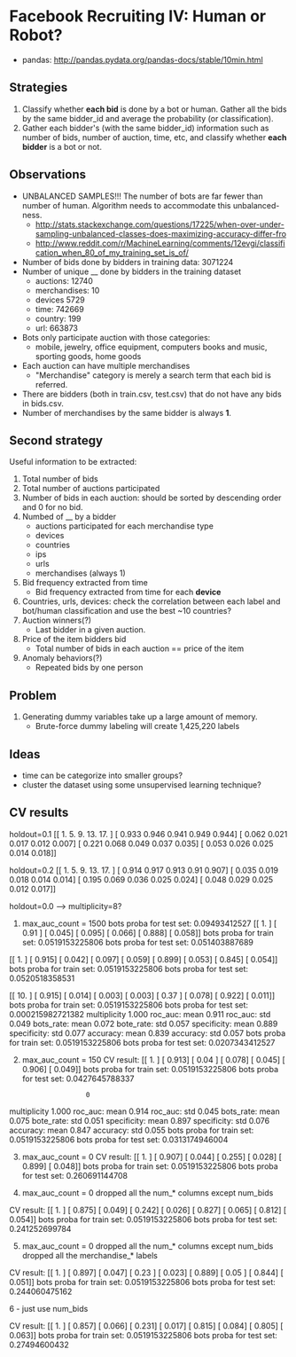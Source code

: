 # Facebook Recruiting IV: Human or Robot?

* pandas: http://pandas.pydata.org/pandas-docs/stable/10min.html

## Strategies

1. Classify whether **each bid** is done by a bot or human. Gather all the
   bids by the same bidder_id and average the probability (or
   classification).
2. Gather each bidder's (with the same bidder_id) information such as
   number of bids, number of auction, time, etc, and classify whether
   **each bidder** is a bot or not.

## Observations

* UNBALANCED SAMPLES!!! The number of bots are far fewer than number
  of human. Algorithm needs to accommodate this unbalanced-ness.
    * http://stats.stackexchange.com/questions/17225/when-over-under-sampling-unbalanced-classes-does-maximizing-accuracy-differ-fro
    * http://www.reddit.com/r/MachineLearning/comments/12evgi/classification_when_80_of_my_training_set_is_of/
* Number of bids done by bidders in training data: 3071224
* Number of unique __ done by bidders in the training dataset
    * auctions: 12740
    * merchandises: 10
    * devices 5729
    * time: 742669
    * country: 199
    * url: 663873
* Bots only participate auction with those categories:
    * mobile, jewelry, office equipment, computers books and
    music, sporting goods, home goods
* Each auction can have multiple merchandises
    * "Merchandise" category is merely a search term that each bid is
    referred.
* There are bidders (both in train.csv, test.csv) that do not have any
  bids in bids.csv.
* Number of merchandises by the same bidder is always **1**.


## Second strategy

Useful information to be extracted:

1. Total number of bids
2. Total number of auctions participated
3. Number of bids in each auction: should be sorted by descending order
   and 0 for no bid.
4. Numbed of __ by a bidder
    * auctions participated for each merchandise type 
    * devices
    * countries
    * ips
    * urls
    * merchandises (always 1)
5. Bid frequency extracted from time
    * Bid frequency extracted from time for each **device**
6. Countries, urls, devices: check the correlation between each label and bot/human
   classification and use the best ~10 countries?
7. Auction winners(?)
    * Last bidder in a given auction.
8. Price of the item bidders bid
    * Total number of bids in each auction == price of the item
9. Anomaly behaviors(?)
    * Repeated bids by one person

## Problem

1. Generating dummy variables take up a large amount of memory.
    * Brute-force dummy labeling will create 1,425,220 labels


## Ideas

* time can be categorize into smaller groups?
* cluster the dataset using some unsupervised learning technique?


## CV results

holdout=0.1
[[  1.      5.      9.     13.     17.   ]
 [  0.933   0.946   0.941   0.949   0.944]
 [  0.062   0.021   0.017   0.012   0.007]
 [  0.221   0.068   0.049   0.037   0.035]
 [  0.053   0.026   0.025   0.014   0.018]]

holdout=0.2
[[  1.      5.      9.     13.     17.   ]
 [  0.914   0.917   0.913   0.91    0.907]
 [  0.035   0.019   0.018   0.014   0.014]
 [  0.195   0.069   0.036   0.025   0.024]
 [  0.048   0.029   0.025   0.012   0.017]]

holdout=0.0 --> multiplicity=8?



1. max_auc_count = 1500
bots proba for test set:  0.09493412527
[[ 1.   ]
 [ 0.91 ]
 [ 0.045]
 [ 0.095]
 [ 0.066]
 [ 0.888]
 [ 0.058]]
bots proba for train set: 0.0519153225806
bots proba for test set:  0.051403887689

[[ 1.   ]
 [ 0.915]
 [ 0.042]
 [ 0.097]
 [ 0.059]
 [ 0.899]
 [ 0.053]
 [ 0.845]
 [ 0.054]]
bots proba for train set: 0.0519153225806
bots proba for test set:  0.0520518358531

[[ 10.   ]
 [  0.915]
 [  0.014]
 [  0.003]
 [  0.003]
 [  0.37 ]
 [  0.078]
 [  0.922]
 [  0.011]]
bots proba for train set: 0.0519153225806
bots proba for test set:  0.000215982721382
multiplicity       1.000
roc_auc: mean      0.911
roc_auc: std       0.049
bots_rate: mean    0.072
bote_rate: std     0.057
specificity: mean  0.889
specificity: std   0.077
accuracy: mean     0.839
accuracy: std      0.057
bots proba for train set: 0.0519153225806
bots proba for test set:  0.0207343412527


2. max_auc_count = 150
CV result:
[[ 1.   ]
 [ 0.913]
 [ 0.04 ]
 [ 0.078]
 [ 0.045]
 [ 0.906]
 [ 0.049]]
bots proba for train set: 0.0519153225806
bots proba for test set:  0.0427645788337

                       0
multiplicity       1.000
roc_auc: mean      0.914
roc_auc: std       0.045
bots_rate: mean    0.075
bote_rate: std     0.051
specificity: mean  0.897
specificity: std   0.076
accuracy: mean     0.847
accuracy: std      0.055
bots proba for train set: 0.0519153225806
bots proba for test set:  0.0313174946004


3. max_auc_count = 0
CV result:
[[ 1.   ]
 [ 0.907]
 [ 0.044]
 [ 0.255]
 [ 0.028]
 [ 0.899]
 [ 0.048]]
bots proba for train set: 0.0519153225806
bots proba for test set:  0.260691144708

4. max_auc_count = 0
dropped all the num_* columns except num_bids

CV result:
[[ 1.   ]
 [ 0.875]
 [ 0.049]
 [ 0.242]
 [ 0.026]
 [ 0.827]
 [ 0.065]
 [ 0.812]
 [ 0.054]]
bots proba for train set: 0.0519153225806
bots proba for test set:  0.241252699784

5. max_auc_count = 0
dropped all the num_* columns except num_bids
dropped all the merchandise_* labels

CV result:
[[ 1.   ]
 [ 0.897]
 [ 0.047]
 [ 0.23 ]
 [ 0.023]
 [ 0.889]
 [ 0.05 ]
 [ 0.844]
 [ 0.051]]
bots proba for train set: 0.0519153225806
bots proba for test set:  0.244060475162

6 - just use num_bids

CV result:
[[ 1.   ]
 [ 0.857]
 [ 0.066]
 [ 0.231]
 [ 0.017]
 [ 0.815]
 [ 0.084]
 [ 0.805]
 [ 0.063]]
bots proba for train set: 0.0519153225806
bots proba for test set:  0.27494600432
